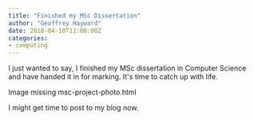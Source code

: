 ```yaml
---
title: "Finished my MSc Dissertation"
author: "Geoffrey Hayward"
date: 2018-04-10T11:00:00Z
categories:
- computing
---
```

I just wanted to say, I finished my MSc dissertation in Computer Science and have handed it in for marking. It's time to catch up with life.

<!--more-->

Image missing msc-project-photo.html

I might get time to post to my blog now.
